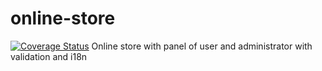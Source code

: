 # online-store
[![Coverage Status](18%)]()
Online store with panel of user and administrator with validation and i18n
